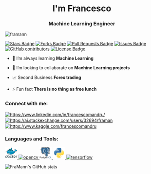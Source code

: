 <h1 align="center">I'm Francesco</h1>
<h3 align="center">Machine Learning Engineer</h3>

<p align="left"> <img src="https://komarev.com/ghpvc/?username=framann&label=Profile%20views&color=red&style=flat" alt="framann" /> </p>
<a href="https://github.com/abhisheknaiidu/awesome-github-profile-readme/stargazers"><img src="https://img.shields.io/github/stars/abhisheknaiidu/awesome-github-profile-readme" alt="Stars Badge"/></a>
<a href="https://github.com/abhisheknaiidu/awesome-github-profile-readme/network/members"><img src="https://img.shields.io/github/forks/abhisheknaiidu/awesome-github-profile-readme" alt="Forks Badge"/></a>
<a href="https://github.com/abhisheknaiidu/awesome-github-profile-readme/pulls"><img src="https://img.shields.io/github/issues-pr/abhisheknaiidu/awesome-github-profile-readme" alt="Pull Requests Badge"/></a>
<a href="https://github.com/abhisheknaiidu/awesome-github-profile-readme/issues"><img src="https://img.shields.io/github/issues/abhisheknaiidu/awesome-github-profile-readme" alt="Issues Badge"/></a>
<a href="https://github.com/abhisheknaiidu/awesome-github-profile-readme/graphs/contributors"><img alt="GitHub contributors" src="https://img.shields.io/github/contributors/abhisheknaiidu/awesome-github-profile-readme?color=2b9348"></a>
<a href="https://github.com/abhisheknaiidu/awesome-github-profile-readme/blob/master/LICENSE"><img src="https://img.shields.io/github/license/abhisheknaiidu/awesome-github-profile-readme?color=2b9348" alt="License Badge"/></a>

- 🌱 I’m always learning **Machine Learning**

- 👯 I’m looking to collaborate on **Machine Learning projects**

- 📈 Second Business **Forex trading**

- ⚡ Fun fact **There is no thing as free lunch**

<h3 align="left">Connect with me:</h3>
<p align="left">
<a href="https://linkedin.com/in/https://www.linkedin.com/in/francescomandru/" target="blank"><img align="center" src="https://cdn.jsdelivr.net/npm/simple-icons@3.0.1/icons/linkedin.svg" alt="https://www.linkedin.com/in/francescomandru/" height="30" width="40" /></a>
<a href="https://stackoverflow.com/users/https://ai.stackexchange.com/users/32694/framan" target="blank"><img align="center" src="https://cdn.jsdelivr.net/npm/simple-icons@3.0.1/icons/stackoverflow.svg" alt="https://ai.stackexchange.com/users/32694/framan" height="30" width="40" /></a>
<a href="https://kaggle.com/https://www.kaggle.com/francescomandru" target="blank"><img align="center" src="https://cdn.jsdelivr.net/npm/simple-icons@3.0.1/icons/kaggle.svg" alt="https://www.kaggle.com/francescomandru" height="30" width="40" /></a>
</p>

<h3 align="left">Languages and Tools:</h3>
<p align="left"> <a href="https://www.docker.com/" target="_blank"> <img src="https://raw.githubusercontent.com/devicons/devicon/master/icons/docker/docker-original-wordmark.svg" alt="docker" width="40" height="40"/> </a> <a href="https://opencv.org/" target="_blank"> <img src="https://www.vectorlogo.zone/logos/opencv/opencv-icon.svg" alt="opencv" width="40" height="40"/> </a> <a href="https://www.postgresql.org" target="_blank"> <img src="https://raw.githubusercontent.com/devicons/devicon/master/icons/postgresql/postgresql-original-wordmark.svg" alt="postgresql" width="40" height="40"/> </a> <a href="https://www.python.org" target="_blank"> <img src="https://raw.githubusercontent.com/devicons/devicon/master/icons/python/python-original.svg" alt="python" width="40" height="40"/> </a> <a href="https://www.tensorflow.org" target="_blank"> <img src="https://www.vectorlogo.zone/logos/tensorflow/tensorflow-icon.svg" alt="tensorflow" width="40" height="40"/> </a> </p>


![FraMann's GitHub stats](https://github-readme-stats.vercel.app/api?username=FrancescoMandru&show_icons=true&theme=radical)




